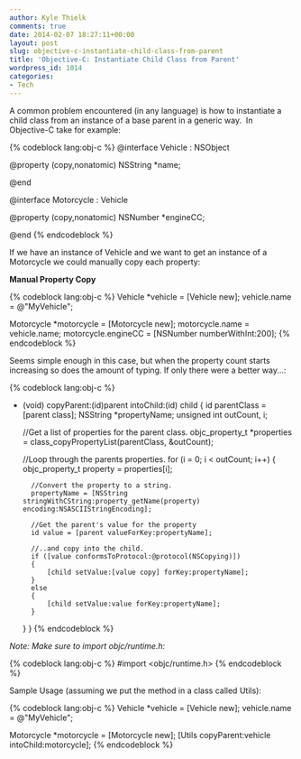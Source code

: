 ```yaml
---
author: Kyle Thielk
comments: true
date: 2014-02-07 18:27:11+00:00
layout: post
slug: objective-c-instantiate-child-class-from-parent
title: 'Objective-C: Instantiate Child Class from Parent'
wordpress_id: 1014
categories:
- Tech
---
```


A common problem encountered (in any language) is how to instantiate a child class from an instance of a base parent in a generic way.  In Objective-C take for example:



{% codeblock lang:obj-c %}
@interface Vehicle : NSObject

@property (copy,nonatomic) NSString *name; 

@end

@interface Motorcycle : Vehicle

@property (copy,nonatomic) NSNumber *engineCC;

@end
{% endcodeblock %}

If we have an instance of Vehicle and we want to get an instance of a Motorcycle we could manually copy each property:

**Manual Property Copy**

{% codeblock lang:obj-c %}
Vehicle *vehicle = [Vehicle new];
vehicle.name = @"MyVehicle";

Motorcycle *motorcycle = [Motorcycle new];
motorcycle.name = vehicle.name;
motorcycle.engineCC = [NSNumber numberWithInt:200];
{% endcodeblock %}

Seems simple enough in this case, but when the property count starts increasing so does the amount of typing. If only there were a better way...:

{% codeblock lang:obj-c %}
+ (void) copyParent:(id)parent intoChild:(id) child
{
    id parentClass = [parent class];
    NSString *propertyName;
    unsigned int outCount, i;

    //Get a list of properties for the parent class.
    objc_property_t *properties = class_copyPropertyList(parentClass, &outCount);

    //Loop through the parents properties.
    for (i = 0; i < outCount; i++)
    {
        objc_property_t property = properties[i];

        //Convert the property to a string.
        propertyName = [NSString stringWithCString:property_getName(property) encoding:NSASCIIStringEncoding];

        //Get the parent's value for the property
        id value = [parent valueForKey:propertyName];

        //..and copy into the child.
        if ([value conformsToProtocol:@protocol(NSCopying)])
        {
            [child setValue:[value copy] forKey:propertyName];
        }
        else
        {
            [child setValue:value forKey:propertyName];
        }

    }
}
{% endcodeblock %}

_Note: Make sure to import objc/runtime.h:_

{% codeblock lang:obj-c %}
#import <objc/runtime.h>
{% endcodeblock %}

Sample Usage (assuming we put the method in a class called Utils):

{% codeblock lang:obj-c %}
Vehicle *vehicle = [Vehicle new];
vehicle.name = @"MyVehicle";

Motorcycle *motorcycle = [Motorcycle new];
[Utils copyParent:vehicle intoChild:motorcycle];
{% endcodeblock %}
